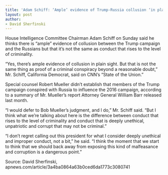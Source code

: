 ```yaml
---
title: 'Adam Schiff: ‘Ample’ evidence of Trump-Russia collusion ‘in plain sight’'
layout: post
author:
- David Sherfinski
---
```


House Intelligence Committee Chairman Adam Schiff on Sunday said he thinks there is “ample” evidence of collusion between the Trump campaign and the Russians but that it’s not the same as conduct that rises to the level of criminality.

“Yes, there’s ample evidence of collusion in plain sight. But that is not the same thing as proof of a criminal conspiracy beyond a reasonable doubt,” Mr. Schiff, California Democrat, said on CNN’s “State of the Union.”

Special counsel Robert Mueller didn’t establish that members of the Trump campaign conspired with Russia to influence the 2016 campaign, according to a summary of Mr. Mueller’s report Attorney General William Barr released last month.

“I would defer to Bob Mueller’s judgment, and I do,” Mr. Schiff said. “But I think what we’re talking about here is the difference between conduct that rises to the level of criminality and conduct that is deeply unethical, unpatriotic and corrupt that may not be criminal.”

“I don’t regret calling out this president for what I consider deeply unethical and improper conduct, not a bit,” he said. “I think the moment that we start to think that we should back away from exposing this kind of malfeasance and corruption is a dangerous point.”

Source: David Sherfinski, apnews.com/article/3a4ba0864a63b0ced6da1773c3080741

